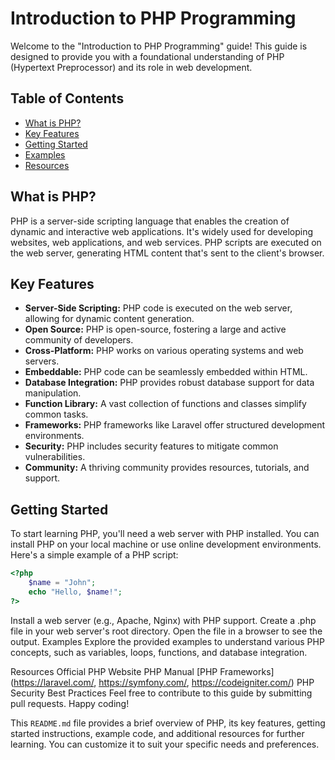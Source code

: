 # Introduction to PHP Programming

Welcome to the "Introduction to PHP Programming" guide! This guide is designed to provide you with a foundational understanding of PHP (Hypertext Preprocessor) and its role in web development.

## Table of Contents

- [What is PHP?](#what-is-php)
- [Key Features](#key-features)
- [Getting Started](#getting-started)
- [Examples](#examples)
- [Resources](#resources)

## What is PHP?

PHP is a server-side scripting language that enables the creation of dynamic and interactive web applications. It's widely used for developing websites, web applications, and web services. PHP scripts are executed on the web server, generating HTML content that's sent to the client's browser.

## Key Features

- **Server-Side Scripting:** PHP code is executed on the web server, allowing for dynamic content generation.
- **Open Source:** PHP is open-source, fostering a large and active community of developers.
- **Cross-Platform:** PHP works on various operating systems and web servers.
- **Embeddable:** PHP code can be seamlessly embedded within HTML.
- **Database Integration:** PHP provides robust database support for data manipulation.
- **Function Library:** A vast collection of functions and classes simplify common tasks.
- **Frameworks:** PHP frameworks like Laravel offer structured development environments.
- **Security:** PHP includes security features to mitigate common vulnerabilities.
- **Community:** A thriving community provides resources, tutorials, and support.

## Getting Started

To start learning PHP, you'll need a web server with PHP installed. You can install PHP on your local machine or use online development environments. Here's a simple example of a PHP script:

```php
<?php
    $name = "John";
    echo "Hello, $name!";
?>
```

Install a web server (e.g., Apache, Nginx) with PHP support.
Create a .php file in your web server's root directory.
Open the file in a browser to see the output.
Examples
Explore the provided examples to understand various PHP concepts, such as variables, loops, functions, and database integration.

Resources
Official PHP Website
PHP Manual
[PHP Frameworks](https://laravel.com/, https://symfony.com/, https://codeigniter.com/)
PHP Security Best Practices
Feel free to contribute to this guide by submitting pull requests. Happy coding!

This `README.md` file provides a brief overview of PHP, its key features, getting started instructions, example code, and additional resources for further learning. You can customize it to suit your specific needs and preferences.
